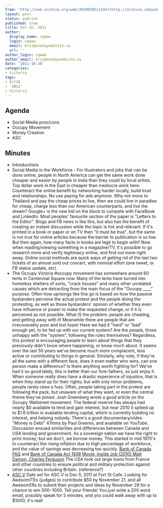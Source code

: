 ```yaml
---
from: 'http://web.archive.org/web/20200205115447/http://archive.ideasmeetings.org/wiki/Oct26,2011'
layout: post
status: publish
published: true
title: Oct 26, 2011
author:
  display_name: cqwww
  login: cqwww
  email: kris@onedaywebsite.ca
  url: ''
author_login: cqwww
author_email: kris@onedaywebsite.ca
date: '2011-10-26'
categories:
- Victoria
tags:
- Oct26
- '2011'
- Victoria
---
```


## Agenda

* Social Media pros/cons
* Occupy Movement
* Money Creation
* ASC

## Minutes

* Introductions
* Social Media in the Workforce - For illustrators and jobs that can be done online, people in North America can get the same work done cheaper and easier by people in India than they could by local artists. Top dollar work in the East is cheaper than mediocre work here. Counteract the online benefit by networking harder locally, build trust and relationships. No use paying for ads anymore. Why not move to Thailand and pay the cheap prices to live, then we could live in paradise for cheap, charge less than our American counterparts, and live the dream? Google+ is the new kid on the block to compete with FaceBook and LinkedIn. Most peoples' favourite section of the paper is "Letters to the Editor". Blogs and FB news is like this, but also has the benefit of creating an instant discussion while the topic is hot and relevant. If it's printed in a book or paper or on TV then "it must be true", but the same is not true for online articles because the barrier to publication is so low. But then again, how many facts in books are legit to begin with? Now when reading/viewing something in a magazine/TV, it's possible to go research more and verify legitimacy online, and find out more right away. Online social methods are quick ways of getting rid of the last two tickets of an almost sold out concert, with minimal effort (one tweet, or FB status update, etc).
* The Occupy Victoria #occupy movement has somewhere around 60 tents in Centennial Square now. Many of the tents have turned into homeless shelters of sorts, "crack houses" and many other unrelated causes which are detracting from the main focus of the "Occupy ____" purpose. Often how uprisings like this go is based on how the passive bystanders perceive the actual protest and the people doing the protesting, as well as those bystanders' opinion of whether they even have influence or power to make the requested change, or if it is perceived as not possible. What IS the problem: people are cheating, and getting away with it! Meanwhile there are people that are irrecoverably poor and lost hope! Have we had it "hard" or "bad" enough yet, to be fed up with our current system? Are the people, those unhappy with the "system", following the rules themselves? Regardless, this protest is encouraging people to learn about things that they previously didn't know where happening, or know much about. It seems over the last 50 years we've become much more complacent, less active or contributing to things in general. Similarly, why vote, if they're all the same with a different face, does it even matter who wins, can one person make a difference? Is there anything worth fighting for? We've had it so good lately, this is better than our fore-fathers, so just enjoy it. When someone really does have a drastic experience of injustice, that is when they stand up for their rights; but with only minor problems, people rarely raise a fuss. Often, people taking part in the protest are following the pack, but unaware of what they want, or even the central theme they've joined. Josh Greenberg wrote a good article on the Occupy Wallstreet movement. The federal reserve has always had nearly $0 available to lend and gain interest, but near 2010 it spiked up to $1.6 trillion in available lending capital, which is currently building no interest, and helping nobody. There's a good documentary/video "Money is Debt" 47mins by Paul Greenio, and available on YouTube. Discussion ensued similarities and differences between Canada and USA lending and government. As a sovereign nation we have the right to print money; but we don't, we borrow money. This started in mid 1970's to counteract the rising inflation due to high percentage of workforce, and the value of savings was decreasing too quickly. [Bank of Canada FAQ](http://www.bankofcanada.ca/about/faq/) and [Bank of Canada Act 1938](http://www.bankofcanada.ca/wp-content/uploads/2010/07/act_loi_boc_bdc.pdf) [Movie: Inside Job (2010) Matt Damon, Charles Ferguson](http://www.imdb.com/title/tt1645089/) The USA took out large loans from France and other countries to ensure political and military protection against other countries including Britain. (reference?) 
* [ASC V](http://www.awesomeshitclub.com/) Date set for ASC V is Dec 5, 2011 at Fort St Cafe. Looking for AwesomITEs (judges) to contribute $50 by November 21, and all AwesomERs to submit their projects and ideas by November 28 for a chance to win $500-$1000. Tell your friends! You just write a 200 word email, possibly speak for 5 minutes, and you could walk away with up to $1000; it's real!
